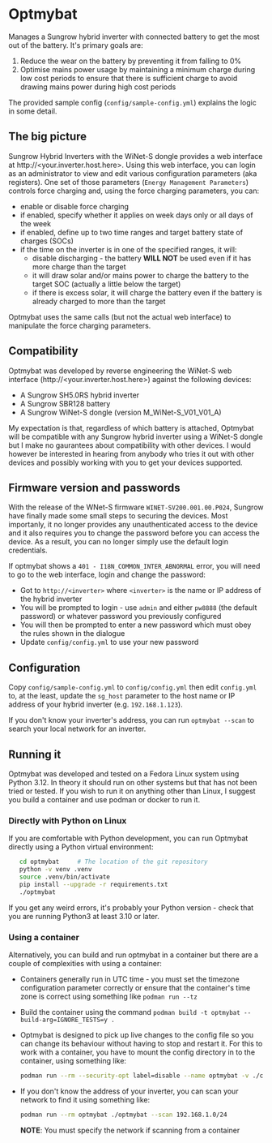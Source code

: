 # Optmybat

Manages a Sungrow hybrid inverter with connected battery to get the most out of the battery.
It's primary goals are:

1. Reduce the wear on the battery by preventing it from falling to 0%
2. Optimise mains power usage by maintaining a minimum charge during low cost periods to ensure
   that there is sufficient charge to avoid drawing mains power during high cost periods

The provided sample config (`config/sample-config.yml`) explains the logic in some detail.

## The big picture

Sungrow Hybrid Inverters with the WiNet-S dongle provides a web interface at http://<your.inverter.host.here>.
Using this web interface, you can login as an administrator to view and edit various configuration parameters
(aka registers).
One set of those parameters (`Energy Management Parameters`) controls force charging and,
using the force charging parameters, you can:

- enable or disable force charging
- if enabled, specify whether it applies on week days only or all days of the week
- if enabled, define up to two time ranges and target battery state of charges (SOCs)
- if the time on the inverter is in one of the specified ranges, it will:
  - disable discharging - the battery __WILL NOT__ be used even if it has more charge than the target
  - it will draw solar and/or mains power to charge the battery to the target SOC (actually a little below the target)
  - if there is excess solar, it will charge the battery even if the battery is already charged to more than the target

Optmybat uses the same calls (but not the actual web interface) to manipulate the force charging parameters.

## Compatibility

Optmybat was developed by reverse engineering the WiNet-S web interface (http://<your.inverter.host.here>)
against the following devices:

- A Sungrow SH5.0RS hybrid inverter
- A Sungrow SBR128 battery
- A Sungrow WiNet-S dongle (version M_WiNet-S_V01_V01_A)

My expectation is that, regardless of which battery is attached, Optmybat will be compatible with any Sungrow
hybrid inverter using a WiNet-S dongle but I make no gaurantees about compatibility with other devices.
I would however be interested in hearing from anybody who tries it out with other devices and possibly
working with you to get your devices supported.

## Firmware version and passwords

With the release of the WNet-S firmware `WINET-SV200.001.00.P024`, Sungrow have finally made some small steps
to securing the devices.  Most importanly, it no longer provides any unauthenticated access to the device and
it also requires you to change the password before you can access the device.  As a result, you can no longer
simply use the default login credentials.

If optmybat shows a `401 - I18N_COMMON_INTER_ABNORMAL` error, you will need to go to the web interface, login
and change the password:

- Got to `http://<inverter>` where `<inverter>` is the name or IP address of the hybrid inverter
- You will be prompted to login - use `admin` and either `pw8888` (the default password) or whatever
  password you previously configured
- You will then be prompted to enter a new password which must obey the rules shown in the dialogue
- Update `config/config.yml` to use your new password

## Configuration

Copy `config/sample-config.yml` to `config/config.yml` then edit `config.yml` to, at the least,
update the `sg_host` parameter to the host name or IP address of your hybrid inverter (e.g. `192.168.1.123`).

If you don't know your inverter's address, you can run `optmybat --scan` to search your local network for an
inverter.

## Running it

Optmybat was developed and tested on a Fedora Linux system using Python 3.12.
In theory it should run on other systems but that has not been tried or tested.
If you wish to run it on anything other than Linux, I suggest you build a container
and use podman or docker to run it.

### Directly with Python on Linux

If you are comfortable with Python development, you can run Optmybat directly using a Python virtual environment:

```bash
   cd optmybat     # The location of the git repository
   python -v venv .venv
   source .venv/bin/activate
   pip install --upgrade -r requirements.txt
   ./optmybat
```

If you get any weird errors, it's probably your Python version - check that you are running Python3 at least 3.10 or later.

### Using a container

Alternatively, you can build and run optmybat in a container but there are a couple of complexities with using a container:

- Containers generally run in UTC time - you must set the timezone configuration parameter correctly or ensure that the
  container's time zone is correct using something like `podman run --tz`
- Build the container using the command `podman build -t optmybat --build-arg=IGNORE_TESTS=y .`
- Optmybat is designed to pick up live changes to the config file so you can change its behaviour
  without having to stop and restart it.  For this to work with a container, you have to mount the
  config directory in to the container, using something like:

   ```bash
   podman run --rm --security-opt label=disable --name optmybat -v ./config:/optmybat/config optmybat
   ```

- If you don't know the address of your inverter, you can scan your network to find it using something like:

   ```bash
   podman run --rm optmybat ./optmybat --scan 192.168.1.0/24
   ```

   __NOTE__: You must specify the network if scanning from a container
